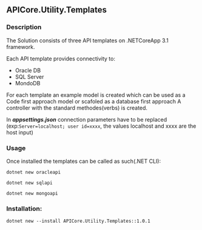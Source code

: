 ## APICore.Utility.Templates
### Description
The Solution consists of three API templates on .NETCoreApp 3.1 framework.

Each API template provides connectivity to:
* Oracle DB
* SQL Server
* MondoDB

For each template an example model is created which can be used as a Code first approach model or scafoled as a database first approach
A controller with the standard methodes(verbs) is created.

In **_appsettings.json_** connection parameters have to be replaced (exp:```Server=localhost; user id=xxxx```, the values localhost and xxxx are the host input)

### Usage
Once installed the templates can be called as such(.NET CLI):

`dotnet new oracleapi`

`dotnet new sqlapi`

`dotnet new mongoapi`

### Installation:
`dotnet new --install APICore.Utility.Templates::1.0.1`
